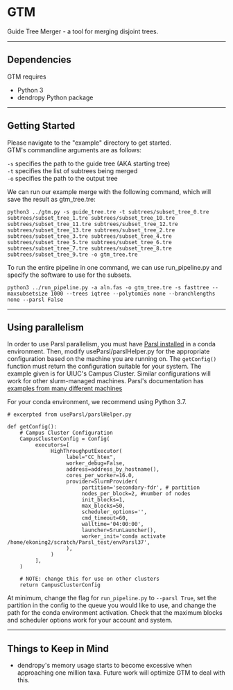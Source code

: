 # GTM
Guide Tree Merger - a tool for merging disjoint trees.

- - - -

## Dependencies
GTM requires
* Python 3
* dendropy Python package

- - - -

## Getting Started

Please navigate to the "example" directory to get started.\
GTM's commandline arguments are as follows:  

`-s` specifies the path to the guide tree (AKA starting tree)\
`-t` specifies the list of subtrees being merged\
`-o` specifies the path to the output tree

We can run our example merge with the following command, which will save the result as gtm\_tree.tre:

`python3 ../gtm.py -s guide_tree.tre -t subtrees/subset_tree_0.tre subtrees/subset_tree_1.tre subtrees/subset_tree_10.tre subtrees/subset_tree_11.tre subtrees/subset_tree_12.tre subtrees/subset_tree_13.tre subtrees/subset_tree_2.tre subtrees/subset_tree_3.tre subtrees/subset_tree_4.tre subtrees/subset_tree_5.tre subtrees/subset_tree_6.tre subtrees/subset_tree_7.tre subtrees/subset_tree_8.tre subtrees/subset_tree_9.tre -o gtm_tree.tre`

To run the entire pipeline in one command, we can use run\_pipeline.py and specify the software to use for the subsets.

`python3 ../run_pipeline.py -a aln.fas -o gtm_tree.tre -s fasttree --maxsubsetsize 1000 --trees iqtree --polytomies none --branchlengths none --parsl False`
- - - -

## Using parallelism

In order to use Parsl parallelism, you must have [Parsl installed](https://parsl.readthedocs.io/en/stable/quickstart.html) in a conda environment. Then, modify useParsl/parslHelper.py for the appropriate configuration based on the machine you are running on. The `getConfig()` function must return the configuration suitable for your system. The example given is for UIUC's Campus Cluster. Similar configurations will work for other slurm-managed machines. Parsl's documentation has [examples from many different machines](https://parsl.readthedocs.io/en/stable/userguide/configuring.html)

For your conda environment, we recommend using Python 3.7.

```
# excerpted from useParsl/parslHelper.py

def getConfig():
    # Campus Cluster Configuration
    CampusClusterConfig = Config(
         executors=[
              HighThroughputExecutor(
                   label="CC_htex",
                   worker_debug=False,
                   address=address_by_hostname(),
                   cores_per_worker=16.0,
                   provider=SlurmProvider(
                        partition='secondary-fdr', # partition
                        nodes_per_block=2, #number of nodes
                        init_blocks=1,
                        max_blocks=50,
                        scheduler_options='',
                        cmd_timeout=60,
                        walltime='04:00:00',
                        launcher=SrunLauncher(),
                        worker_init='conda activate /home/ekoning2/scratch/Parsl_test/envParsl37',
                   ),
              )
         ],
    )

    # NOTE: change this for use on other clusters
    return CampusClusterConfig
```

At minimum, change the flag for `run_pipeline.py` to `--parsl True`, set the partition in the config to the queue you would like to use, and change the path for the conda environment activation. Check that the maximum blocks and scheduler options work for your account and system.

- - - -

## Things to Keep in Mind

* dendropy's memory usage starts to become excessive when approaching one million taxa. Future work will optimize GTM to deal with this.
